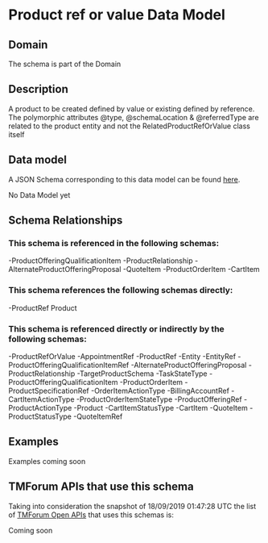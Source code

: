 # Product ref or value Data Model

## Domain

The  schema is part of the  Domain

## Description

A product to be created defined by value or existing defined by reference. The polymorphic attributes @type, @schemaLocation &amp; @referredType are related to the product entity and not the RelatedProductRefOrValue class itself

## Data model

A JSON Schema corresponding to this data model can be found
[here](https://github.com/tmforum-rand/schemas/blob/master/Product/ProductRefOrValue.schema.json).

No Data Model yet

## Schema Relationships

### This schema is referenced in the following schemas:

-ProductOfferingQualificationItem
-ProductRelationship
-AlternateProductOfferingProposal
-QuoteItem
-ProductOrderItem
-CartItem

### This schema references the following schemas directly:

-ProductRef
Product

### This schema is referenced directly or indirectly by the following schemas:

-ProductRefOrValue
-AppointmentRef
-ProductRef
-Entity
-EntityRef
-ProductOfferingQualificationItemRef
-AlternateProductOfferingProposal
-ProductRelationship
-TargetProductSchema
-TaskStateType
-ProductOfferingQualificationItem
-ProductOrderItem
-ProductSpecificationRef
-OrderItemActionType
-BillingAccountRef
-CartItemActionType
-ProductOrderItemStateType
-ProductOfferingRef
-ProductActionType
-Product
-CartItemStatusType
-CartItem
-QuoteItem
-ProductStatusType
-QuoteItemRef



## Examples

Examples coming soon

## TMForum APIs that use this schema

Taking into consideration the snapshot of 18/09/2019 01:47:28 UTC the list of [TMForum Open APIs](https://www.tmforum.org/open-apis/) that uses this schemas is:

Coming soon